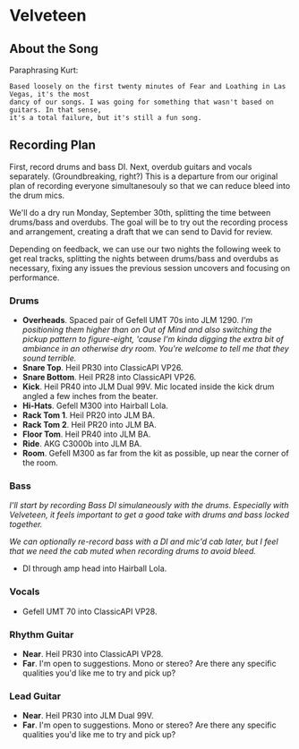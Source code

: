 # Velveteen

## About the Song

Paraphrasing Kurt:

```
Based loosely on the first twenty minutes of Fear and Loathing in Las Vegas, it's the most 
dancy of our songs. I was going for something that wasn't based on guitars. In that sense, 
it's a total failure, but it's still a fun song.
```

## Recording Plan

First, record drums and bass DI. Next, overdub guitars and vocals separately. (Groundbreaking, right?)
This is a departure from our original plan of recording everyone simultanesouly so that we can reduce bleed
into the drum mics.

We'll do a dry run Monday, September 30th, splitting the time between drums/bass and overdubs. The goal will
be to try out the recording process and arrangement, creating a draft that we can send to David for review.

Depending on feedback, we can use our two nights the following week to get real tracks, splitting the nights
between drums/bass and overdubs as necessary, fixing any issues the previous session uncovers and focusing 
on performance.

### Drums

 - **Overheads**. Spaced pair of Gefell UMT 70s into JLM 1290. _I'm positioning them higher than on
    Out of Mind and also switching the pickup pattern to figure-eight, 'cause I'm kinda digging the extra
    bit of ambiance in an otherwise dry room. You're welcome to tell me that they sound terrible._
 - **Snare Top**. Heil PR30 into ClassicAPI VP26.
 - **Snare Bottom**. Heil PR28 into ClassicAPI VP26.
 - **Kick**. Heil PR40 into JLM Dual 99V. Mic located inside the kick drum angled a few inches from the beater.
 - **Hi-Hats**. Gefell M300 into Hairball Lola.
 - **Rack Tom 1**. Heil PR20 into JLM BA.
 - **Rack Tom 2**. Heil PR20 into JLM BA.
 - **Floor Tom**. Heil PR40 into JLM BA.
 - **Ride**. AKG C3000b into JLM BA.
 - **Room**. Gefell M300 as far from the kit as possible, up near the corner of the room.

### Bass

_I'll start by recording Bass DI simulaneously with the drums. Especially with Velveteen, it feels important
to get a good take with drums and bass locked together._

_We can optionally re-record bass with a DI and mic'd cab later, but I feel that we need the cab muted when recording 
drums to avoid bleed._

 - DI through amp head into Hairball Lola.

### Vocals

 - Gefell UMT 70 into ClassicAPI VP28.

### Rhythm Guitar

 - **Near**. Heil PR30 into ClassicAPI VP28.
 - **Far**. I'm open to suggestions. Mono or stereo? Are there any specific qualities you'd like me to try
    and pick up?

### Lead Guitar

 - **Near**. Heil PR30 into JLM Dual 99V.
 - **Far**. I'm open to suggestions. Mono or stereo? Are there any specific qualities you'd like me to try
    and pick up?
